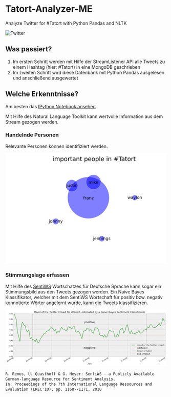 Tatort-Analyzer-ME
==================

Analyze Twitter for #Tatort with Python Pandas and NLTK

![Twitter](http://mechlab-engineering.de/wordpress/wp-content/uploads/2014/05/Twitter-Analyse-300x214.png)

## Was passiert?

1. Im ersten Schritt werden mit Hilfe der StreamListener API alle Tweets zu einem Hashtag (hier: #Tatort) in eine MongoDB geschrieben
2. Im zweiten Schritt wird diese Datenbank mit Python Pandas ausgelesen und anschließend ausgewertet

## Welche Erkenntnisse?

Am besten das [IPython Notebook ansehen](http://nbviewer.ipython.org/github/MechLabEngineering/Tatort-Analyzer-ME/blob/master/AnalyzeTwitterStream.ipynb).

Mit Hilfe des Natural Language Toolkit kann wertvolle Information aus dem Stream gezogen werden.

### Handelnde Personen

Relevante Personen können identifiziert werden.

![Important People](https://raw.githubusercontent.com/MechLabEngineering/Tatort-Analyzer-ME/master/important-people-Tatort.png)

### Stimmungslage erfassen

Mit Hilfe des [SentiWS](http://asv.informatik.uni-leipzig.de/download/sentiws.html) Wortschatzes für Deutsche Sprache kann sogar ein Stimmungsbild aus den Tweets gezogen werden. Ein Naive Bayes Klassifikator, welcher mit dem SentiWS Wortschaft für positiv bzw. negativ konnotierte Wörter angelernt wurde, kann die Tweets klassifizieren.

![Stimmungsbild](https://raw.githubusercontent.com/MechLabEngineering/Tatort-Analyzer-ME/master/mood-crowd-Tatort.png)

```
R. Remus, U. Quasthoff & G. Heyer: SentiWS - a Publicly Available German-language Resource for Sentiment Analysis.
In: Proceedings of the 7th International Language Ressources and Evaluation (LREC'10), pp. 1168--1171, 2010
```
